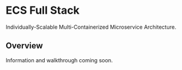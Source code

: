 # ECS Full Stack

Individually-Scalable Multi-Containerized Microservice Architecture.

## Overview

Information and walkthrough coming soon.
